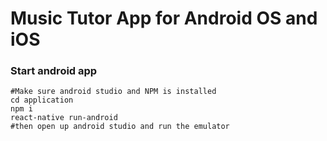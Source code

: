 # Music Tutor App for Android OS and iOS

### Start android app

```
#Make sure android studio and NPM is installed
cd application
npm i
react-native run-android
#then open up android studio and run the emulator
```
